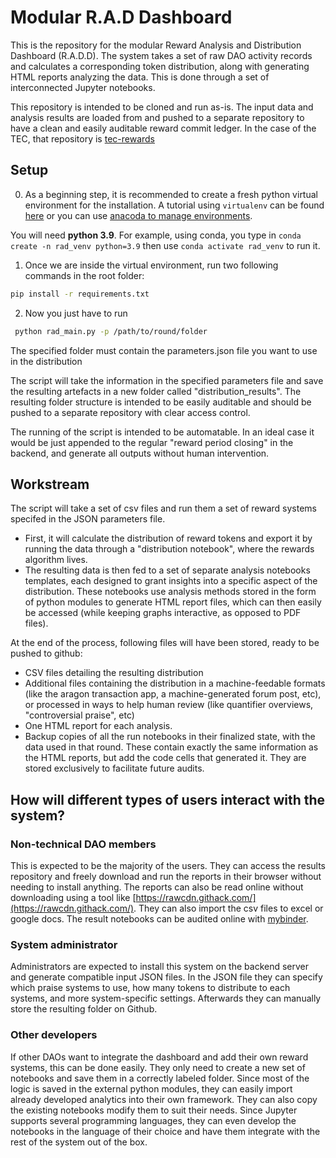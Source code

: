 # Modular R.A.D Dashboard

This is the repository for the modular Reward Analysis and Distribution Dashboard (R.A.D.D). The system takes a set of raw DAO activity records and calculates a corresponding token distribution, along with generating HTML reports analyzing the data. This is done through a set of interconnected Jupyter notebooks.

This repository is intended to be cloned and run as-is. The input data and analysis results are loaded from and pushed to a separate repository to have a clean and easily auditable reward commit ledger. In the case of the TEC, that repository is [tec-rewards](https://github.com/CommonsBuild/tec-rewards)

## Setup

0.  As a beginning step, it is recommended to create a fresh python virtual environment for the installation. A tutorial using `virtualenv` can be found [here](https://www.tutorialspoint.com/python-virtual-environment) or you can use [anacoda to manage environments](https://conda.io/projects/conda/en/latest/user-guide/tasks/manage-environments.html#creating-an-environment-with-commands).

You will need **python 3.9**. For example, using conda, you type in `conda create -n rad_venv python=3.9` then use `conda activate rad_venv` to run it.

1. Once we are inside the virtual environment, run two following commands in the root folder:

```bash
pip install -r requirements.txt
```

2. Now you just have to run

```bash
 python rad_main.py -p /path/to/round/folder
```

The specified folder must contain the parameters.json file you want to use in the distribution

The script will take the information in the specified parameters file and save the resulting artefacts in a new folder called "distribution_results". The resulting folder structure is intended to be easily auditable and should be pushed to a separate repository with clear access control.

The running of the script is intended to be automatable. In an ideal case it would be just appended to the regular "reward period closing" in the backend, and generate all outputs without human intervention.

## Workstream

The script will take a set of csv files and run them a set of reward systems specifed in the JSON parameters file.

- First, it will calculate the distribution of reward tokens and export it by running the data through a "distribution notebook", where the rewards algorithm lives.
- The resulting data is then fed to a set of separate analysis notebooks templates, each designed to grant insights into a specific aspect of the distribution. These notebooks use analysis methods stored in the form of python modules to generate HTML report files, which can then easily be accessed (while keeping graphs interactive, as opposed to PDF files).

At the end of the process, following files will have been stored, ready to be pushed to github:

- CSV files detailing the resulting distribution
- Additional files containing the distribution in a machine-feedable formats (like the aragon transaction app, a machine-generated forum post, etc), or processed in ways to help human review (like quantifier overviews, "controversial praise", etc)
- One HTML report for each analysis.
- Backup copies of all the run notebooks in their finalized state, with the data used in that round. These contain exactly the same information as the HTML reports, but add the code cells that generated it. They are stored exclusively to facilitate future audits.

## How will different types of users interact with the system?

### Non-technical DAO members

This is expected to be the majority of the users. They can access the results repository and freely download and run the reports in their browser without needing to install anything. The reports can also be read online without downloading using a tool like [https://rawcdn.githack.com/](https://rawcdn.githack.com/). They can also import the csv files to excel or google docs. The result notebooks can be audited online with [mybinder](https://mybinder.org/).

### System administrator

Administrators are expected to install this system on the backend server and generate compatible input JSON files. In the JSON file they can specify which praise systems to use, how many tokens to distribute to each systems, and more system-specific settings. Afterwards they can manually store the resulting folder on Github.

### Other developers

If other DAOs want to integrate the dashboard and add their own reward systems, this can be done easily. They only need to create a new set of notebooks and save them in a correctly labeled folder. Since most of the logic is saved in the external python modules, they can easily import already developed analytics into their own framework. They can also copy the existing notebooks modify them to suit their needs. Since Jupyter supports several programming languages, they can even develop the notebooks in the language of their choice and have them integrate with the rest of the system out of the box.


